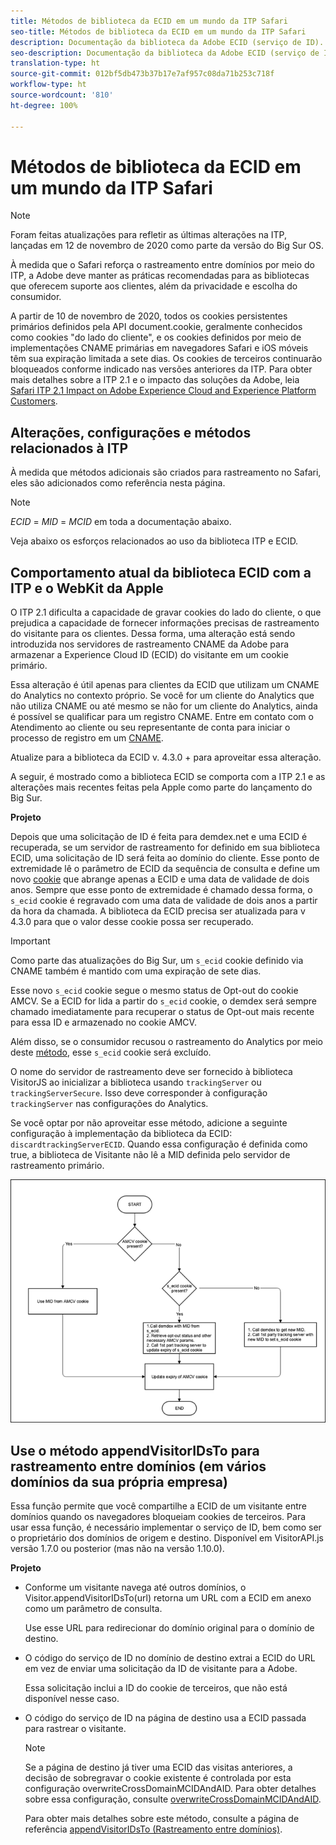 ```yaml
---
title: Métodos de biblioteca da ECID em um mundo da ITP Safari
seo-title: Métodos de biblioteca da ECID em um mundo da ITP Safari
description: Documentação da biblioteca da Adobe ECID (serviço de ID).
seo-description: Documentação da biblioteca da Adobe ECID (serviço de ID).
translation-type: ht
source-git-commit: 012bf5db473b37b17e7af957c08da71b253c718f
workflow-type: ht
source-wordcount: '810'
ht-degree: 100%

---
```



# Métodos de biblioteca da ECID em um mundo da ITP Safari

>[!NOTE]
>
>Foram feitas atualizações para refletir as últimas alterações na ITP, lançadas em 12 de novembro de 2020 como parte da versão do Big Sur OS.

À medida que o Safari reforça o rastreamento entre domínios por meio do ITP, a Adobe deve manter as práticas recomendadas para as bibliotecas que oferecem suporte aos clientes, além da privacidade e escolha do consumidor.

A partir de 10 de novembro de 2020, todos os cookies persistentes primários definidos pela API document.cookie, geralmente conhecidos como cookies &quot;do lado do cliente&quot;, e os cookies definidos por meio de implementações CNAME primárias em navegadores Safari e iOS móveis têm sua expiração limitada a sete dias. Os cookies de terceiros continuarão bloqueados conforme indicado nas versões anteriores da ITP. Para obter mais detalhes sobre a ITP 2.1 e o impacto das soluções da Adobe, leia [Safari ITP 2.1 Impact on Adobe Experience Cloud and Experience Platform Customers](https://medium.com/adobetech/safari-itp-2-1-impact-on-adobe-experience-cloud-customers-9439cecb55ac).

## Alterações, configurações e métodos relacionados à ITP

À medida que métodos adicionais são criados para rastreamento no Safari, eles são adicionados como referência nesta página.

>[!NOTE]
>
>*ECID* = *MID* = *MCID* em toda a documentação abaixo.

Veja abaixo os esforços relacionados ao uso da biblioteca ITP e ECID.

## Comportamento atual da biblioteca ECID com a ITP e o WebKit da Apple

O ITP 2.1 dificulta a capacidade de gravar cookies do lado do cliente, o que prejudica a capacidade de fornecer informações precisas de rastreamento do visitante para os clientes. Dessa forma, uma alteração está sendo introduzida nos servidores de rastreamento CNAME da Adobe para armazenar a Experience Cloud ID (ECID) do visitante em um cookie primário.

Essa alteração é útil apenas para clientes da ECID que utilizam um CNAME do Analytics no contexto próprio. Se você for um cliente do Analytics que não utiliza CNAME ou até mesmo se não for um cliente do Analytics, ainda é possível se qualificar para um registro CNAME. Entre em contato com o Atendimento ao cliente ou seu representante de conta para iniciar o processo de registro em um [CNAME](https://docs.adobe.com/content/help/pt-BR/core-services/interface/ec-cookies/cookies-first-party.html).

Atualize para a biblioteca da ECID v. 4.3.0 + para aproveitar essa alteração.

A seguir, é mostrado como a biblioteca ECID se comporta com a ITP 2.1 e as alterações mais recentes feitas pela Apple como parte do lançamento do Big Sur.

**Projeto**

Depois que uma solicitação de ID é feita para demdex.net e uma ECID é recuperada, se um servidor de rastreamento for definido em sua biblioteca ECID, uma solicitação de ID será feita ao domínio do cliente. Esse ponto de extremidade lê o parâmetro de ECID da sequência de consulta e define um novo [cookie](/help/introduction/cookies.md) que abrange apenas a ECID e uma data de validade de dois anos. Sempre que esse ponto de extremidade é chamado dessa forma, o `s_ecid` cookie é regravado com uma data de validade de dois anos a partir da hora da chamada. A biblioteca da ECID precisa ser atualizada para v 4.3.0 para que o valor desse cookie possa ser recuperado.

>[!IMPORTANT]
>
>Como parte das atualizações do Big Sur, um `s_ecid` cookie definido via CNAME também é mantido com uma expiração de sete dias.

Esse novo `s_ecid` cookie segue o mesmo status de Opt-out do cookie AMCV. Se a ECID for lida a partir do `s_ecid` cookie, o demdex será sempre chamado imediatamente para recuperar o status de Opt-out mais recente para essa ID e armazenado no cookie AMCV.

Além disso, se o consumidor recusou o rastreamento do Analytics por meio deste [método](https://docs.adobe.com/content/help/pt-BR/analytics/implementation/js/opt-out.html), esse `s_ecid` cookie será excluído.

O nome do servidor de rastreamento deve ser fornecido à biblioteca VisitorJS ao inicializar a biblioteca usando `trackingServer` ou `trackingServerSecure`. Isso deve corresponder à configuração `trackingServer` nas configurações do Analytics.

Se você optar por não aproveitar esse método, adicione a seguinte configuração à implementação da biblioteca da ECID: `discardtrackingServerECID`. Quando essa configuração é definida como true, a biblioteca de Visitante não lê a MID definida pelo servidor de rastreamento primário.

![](assets/itp-proposal-v1.png)

## Use o método appendVisitorIDsTo para rastreamento entre domínios (em vários domínios da sua própria empresa)

Essa função permite que você compartilhe a ECID de um visitante entre domínios quando os navegadores bloqueiam cookies de terceiros. Para usar essa função, é necessário implementar o serviço de ID, bem como ser o proprietário dos domínios de origem e destino. Disponível em VisitorAPI.js versão 1.7.0 ou posterior (mas não na versão 1.10.0).

**Projeto**

* Conforme um visitante navega até outros domínios, o Visitor.appendVisitorIDsTo(url) retorna um URL com a ECID em anexo como um parâmetro de consulta.

   Use esse URL para redirecionar do domínio original para o domínio de destino.

* O código do serviço de ID no domínio de destino extrai a ECID do URL em vez de enviar uma solicitação da ID de visitante para a Adobe.

   Essa solicitação inclui a ID do cookie de terceiros, que não está disponível nesse caso.

* O código do serviço de ID na página de destino usa a ECID passada para rastrear o visitante.

   >[!NOTE]
   >Se a página de destino já tiver uma ECID das visitas anteriores, a decisão de sobregravar o cookie existente é controlada por esta configuração overwriteCrossDomainMCIDAndAID. Para obter detalhes sobre essa configuração, consulte [overwriteCrossDomainMCIDAndAID](/help/library/function-vars/overwrite-visitor-id.md).
   >
   >Para obter mais detalhes sobre este método, consulte a página de referência [appendVisitorIDsTo (Rastreamento entre domínios)](/help/library/get-set/appendvisitorid.md).
